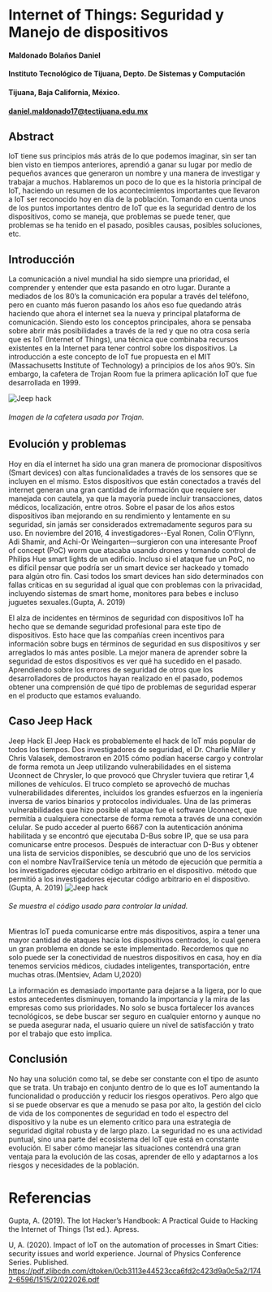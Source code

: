 # Internet of Things: Seguridad y Manejo de dispositivos
#### Maldonado Bolaños Daniel
#### Instituto Tecnológico de Tijuana, Depto. De Sistemas y Computación
#### Tijuana, Baja California, México.
#### daniel.maldonado17@tectijuana.edu.mx

## Abstract
IoT tiene sus principios más atrás de lo que podemos imaginar, sin ser tan bien visto en tiempos anteriores, aprendió a ganar su lugar por medio de pequeños avances que generaron un nombre y una manera de investigar y trabajar a muchos.
Hablaremos un poco de lo que es la historia principal de IoT, haciendo un resumen de los acontecimientos importantes que llevaron a IoT ser reconocido hoy en día de la población. Tomando en cuenta unos de los puntos importantes dentro de IoT que es la seguridad dentro de los dispositivos, como se maneja, que problemas se puede tener, que problemas se ha tenido en el pasado, posibles causas, posibles soluciones, etc.

## Introducción
La comunicación a nivel mundial ha sido siempre una prioridad, el comprender y entender que esta pasando en otro lugar. Durante a mediados de los 80’s la comunicación era popular a través del teléfono, pero en cuanto más fueron pasando los años eso fue quedando atrás haciendo que ahora el internet sea la nueva y principal plataforma de comunicación. Siendo esto los conceptos principales, ahora se pensaba sobre abrir más posibilidades a través de la red y que no otra cosa sería que es IoT (Internet of Things), una técnica que combinaba recursos existentes en la Internet para tener control sobre los dispositivos. La introducción a este concepto de IoT fue propuesta en el MIT (Massachusetts Institute of Technology) a principios de los años 90’s. Sin embargo, la cafetera de Trojan Room fue la primera aplicación IoT que fue desarrollada en 1999.

![Jeep hack](cafetera.png)
###### Imagen de la cafetera usada por Trojan.

## Evolución y problemas
Hoy en día el internet ha sido una gran manera de promocionar dispositivos (Smart devices) con altas funcionalidades a través de los sensores que se incluyen en el mismo. Estos dispositivos que están conectados a través del internet generan una gran cantidad de información que requiere ser manejada con cautela, ya que la mayoría puede incluir transacciones, datos médicos, localización, entre otros.
Sobre el pasar de los años estos dispositivos iban mejorando en su rendimiento y lentamente en su seguridad, sin jamás ser considerados extremadamente seguros para su uso. En noviembre del 2016, 4 investigadores--Eyal Ronen, Colin O’Flynn, Adi Shamir, and Achi-Or Weingarten—surgieron con una interesante Proof of concept (PoC) worm que atacaba usando drones y tomando control de Philips Hue smart lights de un edificio. Incluso si el ataque fue un PoC, no es difícil pensar que podría ser un smart device ser hackeado y tomado para algún otro fin. 
Casi todos los smart devices han sido determinados con fallas críticas en su seguridad al igual que con problemas con la privacidad, incluyendo sistemas de smart home, monitores para bebes e incluso juguetes sexuales.(Gupta, A. 2019) 

El alza de incidentes en términos de seguridad con dispositivos IoT ha hecho que se demande seguridad profesional para este tipo de dispositivos. Esto hace que las compañías creen incentivos para información sobre bugs en términos de seguridad en sus dispositivos y ser arreglados lo más antes posible.
La mejor manera de aprender sobre la seguridad de estos dispositivos es ver qué ha sucedido en el pasado. Aprendiendo sobre los errores de seguridad de otros que los desarrolladores de productos hayan realizado en el pasado, podemos obtener una comprensión de qué tipo de problemas de seguridad esperar en el producto que estamos evaluando.

## Caso Jeep Hack
Jeep Hack
El Jeep Hack es probablemente el hack de IoT más popular de todos los tiempos. Dos investigadores de seguridad, el Dr. Charlie Miller y Chris Valasek, demostraron en 2015 cómo podían hacerse cargo y controlar de forma remota un Jeep utilizando vulnerabilidades en el sistema Uconnect de Chrysler, lo que provocó que Chrysler tuviera que retirar 1,4 millones de vehículos.
El truco completo se aprovechó de muchas vulnerabilidades diferentes, incluidos los grandes esfuerzos en la ingeniería inversa de varios binarios y protocolos individuales.
Una de las primeras vulnerabilidades que hizo posible el ataque fue el software Uconnect, que permitía a cualquiera conectarse de forma remota a través de una conexión celular.
Se pudo acceder al puerto 6667 con la autenticación anónima habilitada y se encontró que ejecutaba D-Bus sobre IP, que se usa para comunicarse entre procesos. Después de interactuar con D-Bus y obtener una lista de servicios disponibles, se descubrió que uno de los servicios con el nombre NavTrailService tenía un método de ejecución que permitía a los investigadores ejecutar código arbitrario en el dispositivo. método que permitió a los investigadores ejecutar código arbitrario en el dispositivo.(Gupta, A. 2019)
![Jeep hack](jeepcode.jpg.png)
###### Se muestra el código usado para controlar la unidad.
Mientras IoT pueda comunicarse entre más dispositivos, aspira a tener una mayor cantidad de ataques hacía los dispositivos centrados, lo cual genera un gran problema en donde se este implementado. Recordemos que no solo puede ser la conectividad de nuestros dispositivos en casa, hoy en día tenemos servicios médicos, ciudades inteligentes, transportación, entre muchas otras.(Mentsiev, Adam U,2020)

La información es demasiado importante para dejarse a la ligera, por lo que estos antecedentes disminuyen, tomando la importancia y la mira de las empresas como sus prioridades. No solo se busca fortalecer los avances tecnológicos, se debe buscar ser seguro en cualquier entorno y aunque no se pueda asegurar nada, el usuario quiere un nivel de satisfacción y trato por el trabajo que esto implica.

## Conclusión
No hay una solución como tal, se debe ser constante con el tipo de asunto que se trata. Un trabajo en conjunto dentro de lo que es IoT aumentando la funcionalidad o producción y reducir los riesgos operativos.
Pero algo que si se puede observar es que a menudo se pasa por alto, la gestión del ciclo de vida de los componentes de seguridad en todo el espectro del dispositivo y la nube es un elemento crítico para una estrategia de seguridad digital robusta y de largo plazo. La seguridad no es una actividad puntual, sino una parte del ecosistema del IoT que está en constante evolución.
El saber cómo manejar las situaciones contendrá una gran ventaja para la evolución de las cosas, aprender de ello y adaptarnos a los riesgos y necesidades de la población.

# Referencias
Gupta, A. (2019). The Iot Hacker’s Handbook: A Practical Guide to Hacking the Internet of Things (1st ed.). Apress.

U, A. (2020). Impact of IoT on the automation of processes in Smart Cities: security issues and world experience. Journal of Physics Conference Series. Published. https://pdf.zlibcdn.com/dtoken/0cb3113e44523cca6fd2c423d9a0c5a2/1742-6596/1515/2/022026.pdf
